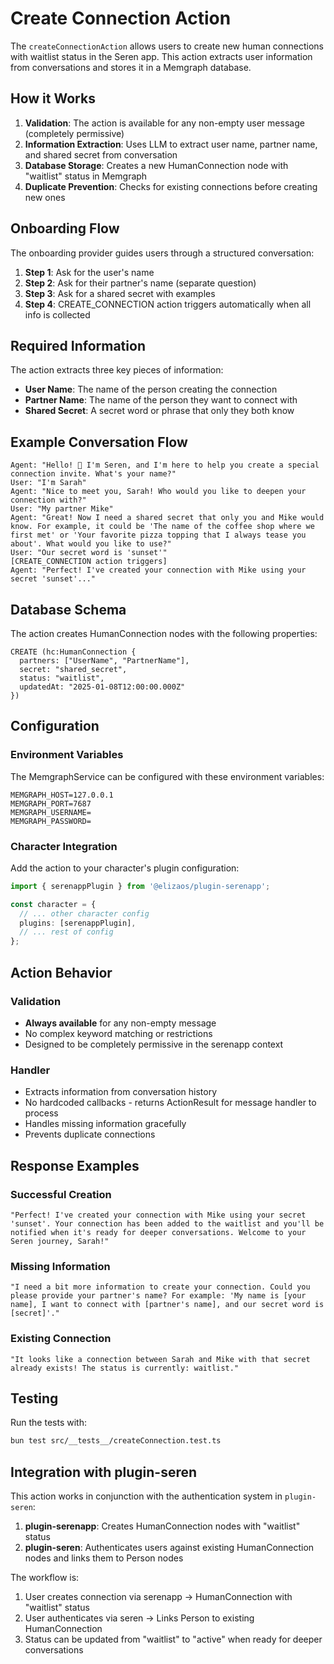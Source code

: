 # Create Connection Action

The `createConnectionAction` allows users to create new human connections with waitlist status in the Seren app. This action extracts user information from conversations and stores it in a Memgraph database.

## How it Works

1. **Validation**: The action is available for any non-empty user message (completely permissive)
2. **Information Extraction**: Uses LLM to extract user name, partner name, and shared secret from conversation
3. **Database Storage**: Creates a new HumanConnection node with "waitlist" status in Memgraph
4. **Duplicate Prevention**: Checks for existing connections before creating new ones

## Onboarding Flow

The onboarding provider guides users through a structured conversation:

1. **Step 1**: Ask for the user's name
2. **Step 2**: Ask for their partner's name (separate question)
3. **Step 3**: Ask for a shared secret with examples
4. **Step 4**: CREATE_CONNECTION action triggers automatically when all info is collected

## Required Information

The action extracts three key pieces of information:

- **User Name**: The name of the person creating the connection
- **Partner Name**: The name of the person they want to connect with
- **Shared Secret**: A secret word or phrase that only they both know

## Example Conversation Flow

```
Agent: "Hello! 👋 I'm Seren, and I'm here to help you create a special connection invite. What's your name?"
User: "I'm Sarah"
Agent: "Nice to meet you, Sarah! Who would you like to deepen your connection with?"
User: "My partner Mike"
Agent: "Great! Now I need a shared secret that only you and Mike would know. For example, it could be 'The name of the coffee shop where we first met' or 'Your favorite pizza topping that I always tease you about'. What would you like to use?"
User: "Our secret word is 'sunset'"
[CREATE_CONNECTION action triggers]
Agent: "Perfect! I've created your connection with Mike using your secret 'sunset'..."
```

## Database Schema

The action creates HumanConnection nodes with the following properties:

```cypher
CREATE (hc:HumanConnection {
  partners: ["UserName", "PartnerName"],
  secret: "shared_secret",
  status: "waitlist",
  updatedAt: "2025-01-08T12:00:00.000Z"
})
```

## Configuration

### Environment Variables

The MemgraphService can be configured with these environment variables:

```env
MEMGRAPH_HOST=127.0.0.1
MEMGRAPH_PORT=7687
MEMGRAPH_USERNAME=
MEMGRAPH_PASSWORD=
```

### Character Integration

Add the action to your character's plugin configuration:

```typescript
import { serenappPlugin } from '@elizaos/plugin-serenapp';

const character = {
  // ... other character config
  plugins: [serenappPlugin],
  // ... rest of config
};
```

## Action Behavior

### Validation

- **Always available** for any non-empty message
- No complex keyword matching or restrictions
- Designed to be completely permissive in the serenapp context

### Handler

- Extracts information from conversation history
- No hardcoded callbacks - returns ActionResult for message handler to process
- Handles missing information gracefully
- Prevents duplicate connections

## Response Examples

### Successful Creation

```
"Perfect! I've created your connection with Mike using your secret 'sunset'. Your connection has been added to the waitlist and you'll be notified when it's ready for deeper conversations. Welcome to your Seren journey, Sarah!"
```

### Missing Information

```
"I need a bit more information to create your connection. Could you please provide your partner's name? For example: 'My name is [your name], I want to connect with [partner's name], and our secret word is [secret]'."
```

### Existing Connection

```
"It looks like a connection between Sarah and Mike with that secret already exists! The status is currently: waitlist."
```

## Testing

Run the tests with:

```bash
bun test src/__tests__/createConnection.test.ts
```

## Integration with plugin-seren

This action works in conjunction with the authentication system in `plugin-seren`:

1. **plugin-serenapp**: Creates HumanConnection nodes with "waitlist" status
2. **plugin-seren**: Authenticates users against existing HumanConnection nodes and links them to Person nodes

The workflow is:

1. User creates connection via serenapp → HumanConnection with "waitlist" status
2. User authenticates via seren → Links Person to existing HumanConnection
3. Status can be updated from "waitlist" to "active" when ready for deeper conversations
